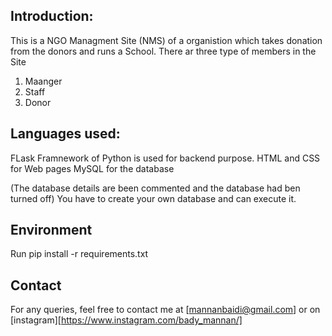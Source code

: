 ## Introduction:
This is a NGO Managment Site (NMS) of a organistion which takes donation from the donors and runs a School. 
There ar three type of members in the Site
1. Maanger
2. Staff
3. Donor

## Languages used:
FLask Framnework of Python is used for backend purpose.
HTML and CSS for Web pages
MySQL for the database


(The database details are been commented and the database had ben turned off) 
You have to create your own database and can execute it.

## Environment

Run pip install -r requirements.txt

## Contact
 For any queries, feel free to contact me at [mannanbaidi@gmail.com] or on [instagram][https://www.instagram.com/bady_mannan/]
